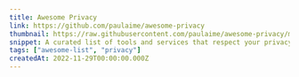 ```yaml
---
title: Awesome Privacy
link: https://github.com/paulaime/awesome-privacy
thumbnail: https://raw.githubusercontent.com/paulaime/awesome-privacy/main/icon.svg
snippet: A curated list of tools and services that respect your privacy.
tags: ["awesome-list", "privacy"]
createdAt: 2022-11-29T00:00:00.000Z
---
```


